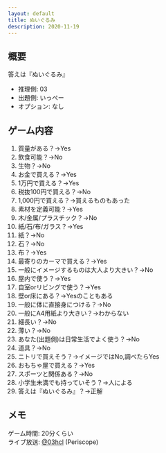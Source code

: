 ```yaml
---
layout: default
title: ぬいぐるみ
description: 2020-11-19
---
```


## 概要

答えは『ぬいぐるみ』

- 推理側: 03
- 出題側: いっぺー
- オプション: なし

## ゲーム内容

1. 質量がある？→Yes
2. 飲食可能？→No
3. 生物？→No
4. お金で買える？→Yes
5. 1万円で買える？→Yes
6. 税抜100円で買える？→No
7. 1,000円で買える？→買えるものもあった
8. 素材を定義可能？→Yes
9. 木/金属/プラスチック？→No
10. 紙/石/布/ガラス？→Yes
11. 紙？→No
12. 石？→No
13. 布？→Yes
14. 最寄りのカーマで買える？→Yes
15. 一般にイメージするものは大人より大きい？→No
16. 屋内で使う？→Yes
17. 自室orリビングで使う？→Yes
18. 壁or床にある？→Yesのこともある
19. 一般に体に直接身につける？→No
20. 一般にA4用紙より大きい？→わからない
21. 細長い？→No
22. 薄い？→No
23. あなた(出題側)は日常生活でよく使う？→No
24. 道具？→No
25. ニトリで買えそう？→イメージではNo,調べたらYes
26. おもちゃ屋で買える？→Yes
27. スポーツと関係ある？→No
28. 小学生未満でも持っていそう？→人による
29. 答えは『ぬいぐるみ』？→正解

## メモ

ゲーム時間: 20分くらい  
ライブ放送: [@03hcl](https://www.periscope.tv/03hcl/1rmxPzZBYAgGN) (Periscope)
